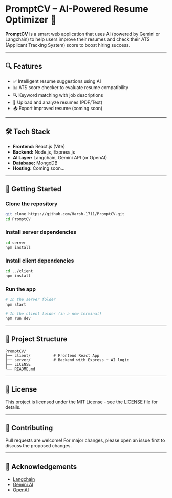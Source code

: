# PromptCV – AI-Powered Resume Optimizer 🚀

**PromptCV** is a smart web application that uses AI (powered by Gemini or Langchain) to help users improve their resumes and check their ATS (Applicant Tracking System) score to boost hiring success.

---

## 🔍 Features

- ✅ Intelligent resume suggestions using AI  
- 📊 ATS score checker to evaluate resume compatibility  
- 🔍 Keyword matching with job descriptions  
- 📄 Upload and analyze resumes (PDF/Text)  
- 📥 Export improved resume (coming soon)  

---

## 🛠️ Tech Stack

- **Frontend:** React.js (Vite)  
- **Backend:** Node.js, Express.js  
- **AI Layer:** Langchain, Gemini API (or OpenAI)  
- **Database:** MongoDB  
- **Hosting:** Coming soon...

---

## 🚀 Getting Started

### Clone the repository

```bash
git clone https://github.com/Harsh-1711/PromptCV.git
cd PromptCV
```

### Install server dependencies

```bash
cd server
npm install
```

### Install client dependencies

```bash
cd ../client
npm install
```

### Run the app

```bash
# In the server folder
npm start

# In the client folder (in a new terminal)
npm run dev
```

---

## 📂 Project Structure

```
PromptCV/
├── client/          # Frontend React App
├── server/          # Backend with Express + AI logic
├── LICENSE
└── README.md
```

---

## 📜 License

This project is licensed under the MIT License - see the [LICENSE](./LICENSE) file for details.

---

## 🤝 Contributing

Pull requests are welcome! For major changes, please open an issue first to discuss the proposed changes.

---

## 🙌 Acknowledgements

- [Langchain](https://www.langchain.com/)  
- [Gemini AI](https://deepmind.google/technologies/gemini/)  
- [OpenAI](https://openai.com/)  
